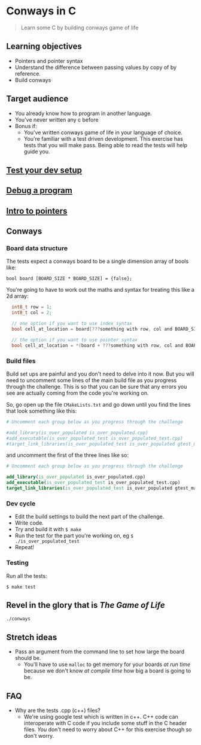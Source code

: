 # Conways in C 

> Learn some C by building conways game of life

## Learning objectives

- Pointers and pointer syntax
- Understand the difference between passing values by copy of by reference. 
- Build conways

## Target audience

- You already know how to program in another language.
- You've never written any c before
- Bonus if:
  - You've written conways game of life in your language of choice.
  - You're familiar with a test driven development. This exercise has tests that you will make pass. Being able to read the tests will help guide you.

## [Test your dev setup](setup.md)

## [Debug a program](debugging.md)

## [Intro to pointers](pointers.md)

## Conways

### Board data structure

The tests expect a conways board to be a single dimension array of bools like:

`bool board [BOARD_SIZE * BOARD_SIZE] = {false};`

You're going to have to work out the maths and syntax for treating this like a 2d array:
```c
  int8_t row = 1;
  int8_t col = 2;

  // one option if you want to use index syntax
  bool cell_at_location = board[???something with row, col and BOARD_SIZE??];

  // the option if you want to use pointer syntax
  bool cell_at_location = *(board + ???something with row, col and BOARD_SIZE???);
```

### Build files

Build set ups are painful and you don't need to delve into it now. But you will need to uncomment some lines of the main build file as you progress through the challenge.
This is so that you can be sure that any errors you see are actually coming from the code you're working on.

So, go open up the file `CMakeLists.txt` and go down until you find the lines that look something like this:

```cmake
# Uncomment each group below as you progress through the challenge

#add_library(is_over_populated is_over_populated.cpp)
#add_executable(is_over_populated_test is_over_populated_test.cpp)
#target_link_libraries(is_over_populated_test is_over_populated gtest_main)
```

and uncomment the first of the three lines like so:

```cmake
# Uncomment each group below as you progress through the challenge

add_library(is_over_populated is_over_populated.cpp)
add_executable(is_over_populated_test is_over_populated_test.cpp)
target_link_libraries(is_over_populated_test is_over_populated gtest_main)
```

### Dev cycle
  - Edit the build settings to build the next part of the challenge. 
  - Write code.
  - Try and build it with `$ make`
  - Run the test for the part you're working on, eg `$ ./is_over_populated_test`
  - Repeat!

### Testing

Run all the tests:

`$ make test` 

## Revel in the glory that is _The Game of Life_

`./conways`

## Stretch ideas

- Pass an argument from the command line to set how large the board should be.
  - You'll have to use `malloc` to get memory for your boards _at run time_ because we don't know _at compile time_ how big a board is going to be.

## FAQ

  - Why are the tests .cpp (c++) files?
    - We're using google test which is written in c++. C++ code can interoperate with C code if you include some stuff in the C header files. _You_ don't need to worry about C++ for this exercise though so don't worry.
